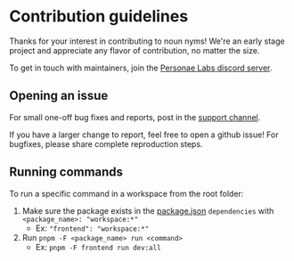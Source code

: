 # Contribution guidelines

Thanks for your interest in contributing to noun nyms! We're an early stage project and appreciate any flavor of contribution, no matter the size.

To get in touch with maintainers, join the [Personae Labs discord server](https://discord.gg/t6TscDSbBm).

## Opening an issue

For small one-off bug fixes and reports, post in the [support channel](https://discord.gg/3NQm99v3Vp).

If you have a larger change to report, feel free to open a github issue! For bugfixes, please share complete reproduction steps.

## Running commands

To run a specific command in a workspace from the root folder:

1. Make sure the package exists in the [package.json](./package.json) `dependencies` with `<package_name>: "workspace:*"`
   - Ex: `"frontend": "workspace:*"`
2. Run `pnpm -F <package_name> run <command>`
   - Ex: `pnpm -F frontend run dev:all`